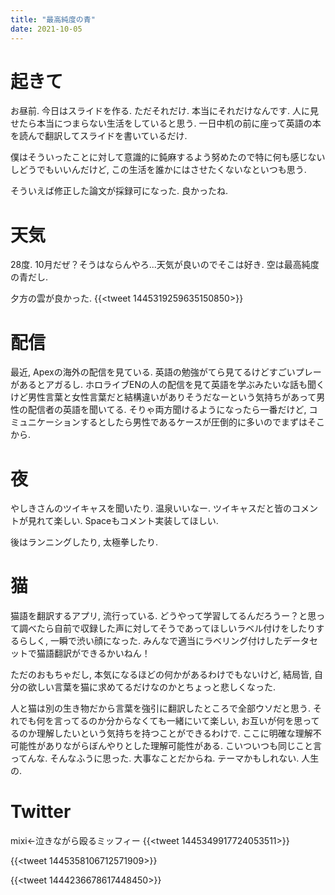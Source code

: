 ```yaml
---
title: "最高純度の青"
date: 2021-10-05
---
```


# 起きて
お昼前. 今日はスライドを作る. ただそれだけ. 本当にそれだけなんです. 人に見せたら本当につまらない生活をしていると思う. 一日中机の前に座って英語の本を読んで翻訳してスライドを書いているだけ.

僕はそういったことに対して意識的に鈍麻するよう努めたので特に何も感じないしどうでもいいんだけど, この生活を誰かにはさせたくないなといつも思う.

そういえば修正した論文が採録可になった. 良かったね.
# 天気
28度. 10月だぜ？そうはならんやろ...天気が良いのでそこは好き. 空は最高純度の青だし.

夕方の雲が良かった.
{{<tweet 1445319259635150850>}}
# 配信
最近, Apexの海外の配信を見ている. 英語の勉強がてら見てるけどすごいプレーがあるとアガるし. ホロライブENの人の配信を見て英語を学ぶみたいな話も聞くけど男性言葉と女性言葉だと結構違いがありそうだなーという気持ちがあって男性の配信者の英語を聞いてる. そりゃ両方聞けるようになったら一番だけど, コミュニケーションするとしたら男性であるケースが圧倒的に多いのでまずはそこから. 

# 夜
やしきさんのツイキャスを聞いたり. 温泉いいなー. ツイキャスだと皆のコメントが見れて楽しい. Spaceもコメント実装してほしい.

後はランニングしたり, 太極拳したり.
# 猫
猫語を翻訳するアプリ, 流行っている.
どうやって学習してるんだろうー？と思って調べたら自前で収録した声に対してそうであってほしいラベル付けをしたりするらしく, 一瞬で渋い顔になった. みんなで適当にラベリング付けしたデータセットで猫語翻訳ができるかいねん！

ただのおもちゃだし, 本気になるほどの何かがあるわけでもないけど, 結局皆, 自分の欲しい言葉を猫に求めてるだけなのかとちょっと悲しくなった.

人と猫は別の生き物だから言葉を強引に翻訳したところで全部ウソだと思う. それでも何を言ってるのか分からなくても一緒にいて楽しい, お互いが何を思ってるのか理解したいという気持ちを持つことができるわけで. ここに明確な理解不可能性がありながらぼんやりとした理解可能性がある. こいついつも同じこと言ってんな. そんなふうに思った. 大事なことだからね. テーマかもしれない. 人生の.

# Twitter
mixi←泣きながら殴るミッフィー
{{<tweet 1445349917724053511>}}

{{<tweet 1445358106712571909>}}

{{<tweet 1444236678617448450>}}